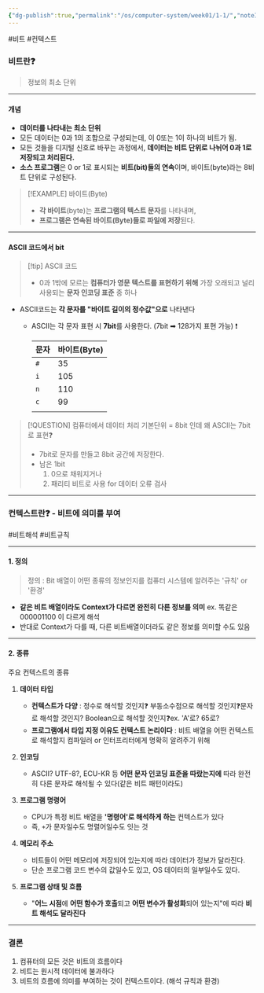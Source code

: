 ```yaml
---
{"dg-publish":true,"permalink":"/os/computer-system/week01/1-1/","noteIcon":"","created":"2025-07-11T22:37:22.926+09:00","updated":"2025-07-21T10:23:04.479+09:00"}
---
```





#비트 #컨텍스트 

### 비트란❓ 
> 정보의 최소 단위 
---
#### 개념 
- **데이터를 나타내는 최소 단위**
- 모든 데이터는 0과 1의 조합으로 구성되는데, 이 0또는 1이 하나의 비트가 됨. 
- 모든 것들을 디지털 신호로 바꾸는 과정에서, **데이터는 비트 단위로 나뉘어 0과 1로 저장되고 처리된다.**
- **소스 프로그램**은 0 or 1로 표시되는 **비트(bit)들의 연속**이며, 바이트(byte)라는 8비트 단위로 구성된다.


>[!EXAMPLE] 바이트(Byte) 
>- **각 바이트**(byte)는 **프로그램의 텍스트 문자**를 나타내며,
>- **프로그램은 연속된 바이트(Byte)들로 파일에 저장**된다.

---
#### ASCII 코드에서 bit
>[!tip] ASCII 코드 
>- 0과 1밖에 모르는 **컴퓨터가 영문 텍스트를 표현하기 위해** 가장 오래되고 널리 사용되는 **문자 인코딩 표준** 중 하나 

- ASCII코드는 **각 문자를 "바이트 길이의 정수값"으로** 나타낸다
	- ASCII는 각 문자 표현 시 **7bit**를 사용한다. (7bit ➡ 128가지 표현 가능) ❗
	
		| 문자  | 바이트(Byte) |
		| --- | --------- |
		| `#` | 35        |
		| `i` | 105       |
		| `n` | 110       |
		| `c` | 99        |
		|     |           |

>[!QUESTION] 컴퓨터에서 데이터  처리 기본단위 = 8bit 인데 왜 ASCII는 7bit로 표현❓
>- 7bit로 문자를 만들고 8bit 공간에 저장한다.
>- 남은 1bit 
>	1. 0으로 채워지거나
>	2. 패리티 비트로 사용 for 데이터 오류 검사 

---
### 컨텍스트란❓ - 비트에 의미를 부여

#비트해석 #비트규칙 

---
#### 1. 정의 
>정의 :  Bit 배열이 어떤 종류의 정보인지를 컴퓨터 시스템에 알려주는 '규칙' or '환경'
- **같은 비트 배열이라도 Context가 다르면 완전히 다른 정보를 의미** 
	ex. 똑같은 000001100 이 다르게 해석 
- 반대로 Context가 다를 때, 다른 비트배열이더라도 같은 정보를 의미할 수도 있음 

---
#### 2. 종류 
주요 컨텍스트의 종류 

1. **데이터 타입**
	- **컨텍스트가 다양** : 정수로 해석할 것인지❓ 부동소수점으로 해석할 것인지❓문자로 해석할 것인지? Boolean으로 해석할 것인지❓ex. 'A'로? 65로? 
	- **프로그램에서 타입 지정 이유도 컨텍스트 논리이다** : 비트 배열을 어떤 컨텍스트로 해석할지 컴파일러 or 인터프리터에게 명확히 알려주기 위해 

2. **인코딩**
	- ASCII? UTF-8?, ECU-KR 등 **어떤 문자 인코딩 표준을 따랐는지에** 따라 완전히 다른 문자로 해석될 수 있다(같은 비트 패턴이라도)
	  
3. **프로그램 명령어**
	- CPU가 특정 비트 배열을 **'명령어'로 해석하게 하는** 컨텍스트가 있다 
	- 즉, `+`가 문자일수도 명렬어일수도 잇는 것 
	  
4. **메모리 주소**
	- 비트들이 어떤 메모리에 저장되어 있는지에 따라 데이터가 정보가 달라진다.
	- 단순 프로그램 코드 변수의 값일수도 있고, OS 데이터의 일부일수도 있다.
	  
5. **프로그램 상태 및 흐름** 
	- "**어느 시점**에 **어떤 함수가 호출**되고 **어떤 변수가 활성화**되어 있는지"에 따라 **비트 해석도 달라진다**

---
### 결론 
1. 컴퓨터의 모든 것은 비트의 흐름이다
2. 비트는 원시적 데이터에 불과하다
3. 비트의 흐름에 의미를 부여하는 것이 컨텍스트이다. (해석 규칙과 환경)

